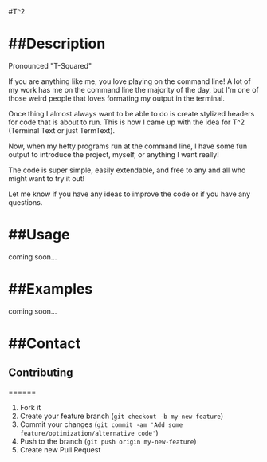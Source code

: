 #T^2

##Description
======

Pronounced "T-Squared"

If you are anything like me, you love playing on the command line! A lot of my work has me on the command line 
the majority of the day, but I'm one of those weird people that loves formating my output in the terminal. 

Once thing I almost always want to be able to do is create stylized headers for code that is about to run. 
This is how I came up with the idea for T^2 (Terminal Text or just TermText). 

Now, when my hefty programs run at the command line, I have some fun output to introduce the project, 
myself, or anything I want really!

The code is super simple, easily extendable, and free to any and all who might want to try it out!

Let me know if you have any ideas to improve the code or if you have any questions.

##Usage
======
coming soon...

##Examples
======
coming soon...

##Contact
======


## Contributing
======
1. Fork it
2. Create your feature branch (`git checkout -b my-new-feature`)
3. Commit your changes (`git commit -am 'Add some feature/optimization/alternative code'`)
4. Push to the branch (`git push origin my-new-feature`)
5. Create new Pull Request
